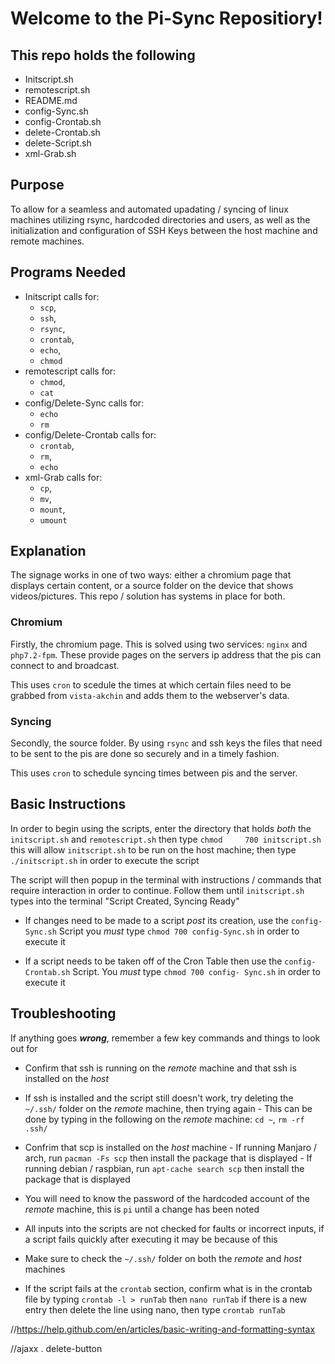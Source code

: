 # Welcome to the Pi-Sync Repositiory!

## This repo holds the following
- Initscript.sh
- remotescript.sh
- README.md
- config-Sync.sh
- config-Crontab.sh
- delete-Crontab.sh
- delete-Script.sh
- xml-Grab.sh
## Purpose
To allow for a seamless and automated upadating / syncing of linux machines utilizing rsync, hardcoded directories and users,
  as well as the initialization and configuration of SSH Keys between the host machine and remote machines.  

## Programs Needed
- Initscript calls for: 
  - `scp`, 
  - `ssh`,
  - `rsync`, 
  - `crontab`, 
  - `echo`, 
  - `chmod` 
- remotescript calls for: 
  - `chmod`, 
  - `cat`
- config/Delete-Sync calls for: 
  - `echo`
  - `rm` 
- config/Delete-Crontab calls for: 
  - `crontab`, 
  - `rm`, 
  - `echo`
- xml-Grab calls for: 
  - `cp`,
  - `mv`,
  - `mount`,
  - `umount`
## Explanation
  The signage works in one of two ways: either a chromium page that displays certain content, or a source folder on the device that shows videos/pictures.
  This repo / solution has systems in place for both. 
  ### Chromium
  Firstly, the chromium page. This is solved using two services: `nginx` and `php7.2-fpm`. These provide pages on the servers ip address that the pis can connect to and broadcast.

  This uses `cron` to scedule the times at which certain files need to be grabbed from `vista-akchin` and adds them to the webserver's data.
  ### Syncing
  Secondly, the source folder. By using `rsync` and ssh keys the files that need to be sent to the pis are done so securely and in a timely fashion. 
  
  This uses `cron` to schedule syncing times between pis and the server.

## Basic Instructions
In order to begin using the scripts, enter the directory that holds _both_ the `initscript.sh` and `remotescript.sh` then type `chmod     700 initscript.sh` this will allow `initscript.sh` to be run on the host machine; then type `./initscript.sh` in order to execute the   script
    
The script will then popup in the terminal with instructions / commands that require interaction in order to continue. 
  Follow them until `initscript.sh` types into the terminal "Script Created, Syncing Ready"
    
- If changes need to be made to a script *post* its creation, use the `config-Sync.sh` Script you *must* type 
  `chmod 700 config-Sync.sh`   in order to execute it 

- If a script needs to be taken off of the Cron Table then use the `config-Crontab.sh` Script. You *must* type 
  `chmod 700 config- Sync.sh` in order to execute it  

## Troubleshooting
If anything goes **_wrong_**, remember a few key commands and things to look out for 
- Confirm that ssh is running on the _remote_ machine and that ssh is installed on the _host_
- If ssh is installed and the script still doesn't work, try deleting the `~/.ssh/` folder on the _remote_ machine, then trying again
        - This can be done by typing in the following on the _remote_ machine: `cd ~`, `rm -rf .ssh/`
- Confrim that scp is installed on the _host_ machine
        - If running Manjaro / arch, run `pacman -Fs scp` then install the package that is displayed 
        - If running debian / raspbian, run `apt-cache search scp` then install the package that is displayed
        
- You will need to know the password of the hardcoded account of the _remote_ machine, this is `pi` until a change has been noted

 - All inputs into the scripts are not checked for faults or incorrect inputs, if a script fails quickly after executing it may be because of this
 
- Make sure to check the `~/.ssh/` folder on both the _remote_ and _host_ machines 

- If the script fails at the `crontab` section, confirm what is in the crontab file by typing `crontab -l > runTab` then `nano runTab` if there is a new entry then delete the line using nano, then type `crontab runTab`



//https://help.github.com/en/articles/basic-writing-and-formatting-syntax

//ajaxx . delete-button